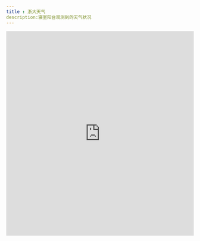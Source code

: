 ```yaml
---
title : 浙大天气
description:寝室阳台观测到的天气状况
---
```



<iframe width="100%" height="550" class="share_self"  frameborder="0" scrolling="no" src="http://widget.weibo.com/weiboshow/index.php?language=&width=0&height=550&fansRow=1&ptype=1&speed=0&skin=1&isTitle=1&noborder=1&isWeibo=1&isFans=1&uid=3551343502&verifier=f957cd9a&dpc=1"></iframe>

